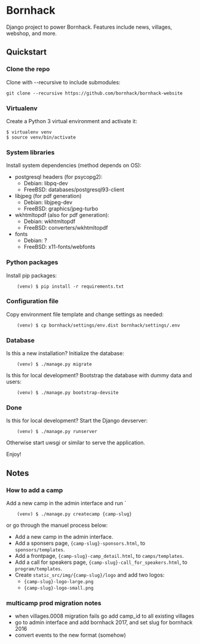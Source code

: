 # Bornhack

Django project to power Bornhack. Features include news, villages, webshop, and more.

## Quickstart

### Clone the repo
Clone with --recursive to include submodules:

    git clone --recursive https://github.com/bornhack/bornhack-website


### Virtualenv
Create a Python 3 virtual environment and activate it:
```
$ virtualenv venv
$ source venv/bin/activate
```

### System libraries
Install system dependencies (method depends on OS):
- postgresql headers (for psycopg2):
  - Debian: libpq-dev
  - FreeBSD: databases/postgresql93-client 
- libjpeg (for pdf generation)
  - Debian: libjpeg-dev
  - FreeBSD: graphics/jpeg-turbo
- wkhtmltopdf (also for pdf generation):
  - Debian: wkhtmltopdf
  - FreeBSD: converters/wkhtmltopdf
- fonts
  - Debian: ?
  - FreeBSD: x11-fonts/webfonts

### Python packages
Install pip packages:
```
    (venv) $ pip install -r requirements.txt
```

### Configuration file
Copy environment file template and change settings as needed:
```
    (venv) $ cp bornhack/settings/env.dist bornhack/settings/.env
```

### Database
Is this a new installation? Initialize the database:
```
    (venv) $ ./manage.py migrate
```

Is this for local development? Bootstrap the database with dummy data and users:
```
    (venv) $ ./manage.py bootstrap-devsite
```

### Done
Is this for local development? Start the Django devserver:
```
    (venv) $ ./manage.py runserver
```

Otherwise start uwsgi or similar to serve the application.

Enjoy!

## Notes

### How to add a camp

Add a new camp in the admin interface and run `

```
    (venv) $ ./manage.py createcamp {camp-slug}
```
or go through the manuel process below:

* Add a new camp in the admin interface.
* Add a sponsers page, `{camp-slug}-sponsors.html`, to `sponsors/templates`.
* Add a frontpage, `{camp-slug}-camp_detail.html`, to `camps/templates`.
* Add a call for speakers page, `{camp-slug}-call_for_speakers.html`, to `program/templates`.
* Create `static_src/img/{camp-slug}/logo` and add two logos:
    * `{camp-slug}-logo-large.png`
    * `{camp-slug}-logo-small.png`

### multicamp prod migration notes

* when villages.0008 migration fails go add camp_id to all existing villages
* go to admin interface and add bornhack 2017, and set slug for bornhack 2016
* convert events to the new format (somehow)

